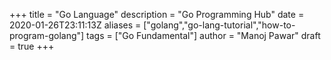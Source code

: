 +++
title = "Go Language"
description = "Go Programming Hub"
date = 2020-01-26T23:11:13Z
aliases = ["golang","go-lang-tutorial","how-to-program-golang"]
tags = ["Go Fundamental"]
author = "Manoj Pawar"
draft = true
+++